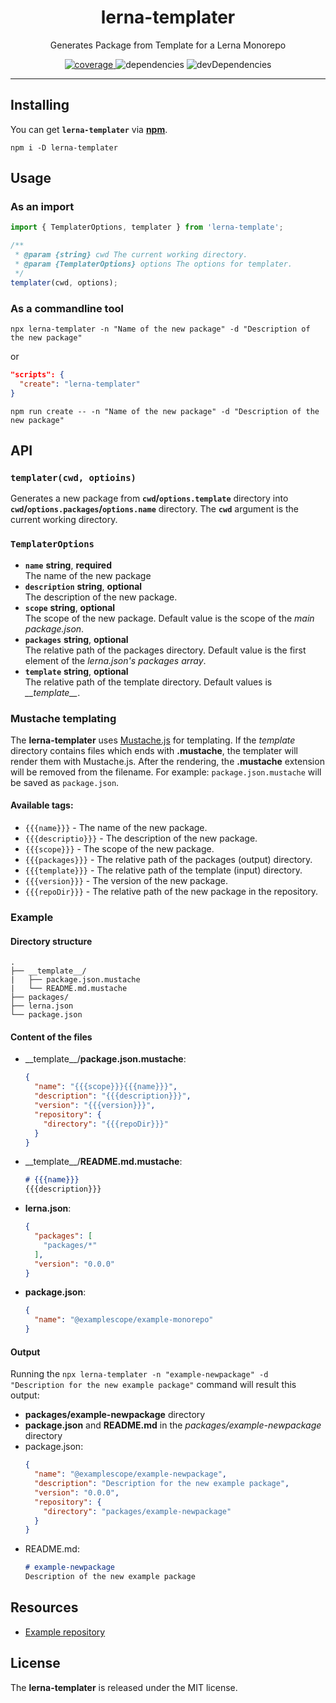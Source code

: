 <h1 align="center">lerna-templater</h1>
<p align="center">Generates Package from Template for a Lerna Monorepo</p>

<p align="center">
  <a href="https://sonarcloud.io/dashboard?id=rdarida_lerna-templater" target="_blank" alt="SonarCloud">
    <img src="https://sonarcloud.io/api/project_badges/measure?project=rdarida_lerna-templater&metric=coverage" alt="coverage">
  </a>

  <img src="https://david-dm.org/rdarida/lerna-templater/status.svg" alt="dependencies">
  <img src="https://david-dm.org/rdarida/lerna-templater/dev-status.svg" alt="devDependencies">
</p>
<hr>

## Installing
You can get **`lerna-templater`** via **[npm](https://npmjs.org/package/lerna-templater)**.
```
npm i -D lerna-templater
```

## Usage
### As an import
```ts
import { TemplaterOptions, templater } from 'lerna-template';

/**
 * @param {string} cwd The current working directory.
 * @param {TemplaterOptions} options The options for templater.
 */
templater(cwd, options);
```
### As a commandline tool
```
npx lerna-templater -n "Name of the new package" -d "Description of the new package"
```

or

```json
"scripts": {
  "create": "lerna-templater"
}
```

```
npm run create -- -n "Name of the new package" -d "Description of the new package"
```

## API
### `templater(cwd, optioins)`
Generates a new package from **`cwd`/`options.template`** directory into **`cwd`/`options.packages`/`options.name`** directory. The **`cwd`** argument is the current working directory.

### `TemplaterOptions`
- **`name`** **string**, **required**  
  The name of the new package
- **`description`** **string**, **optional**  
  The description of the new package.
- **`scope`** **string**, **optional**  
  The scope of the new package. Default value is the scope of the *main package.json*.
- **`packages`** **string**, **optional**  
  The relative path of the packages directory. Default value is the first element of the *lerna.json's packages array*.
- **`template`** **string**, **optional**  
  The relative path of the template directory. Default values is *\_\_template\_\_*.

### Mustache templating
The **lerna-templater** uses [Mustache.js](https://npmjs.org/packages/mustache) for templating. If the *template* directory contains files which ends with **.mustache**, the templater will render them with Mustache.js. After the rendering, the **.mustache** extension will be removed from the filename. For example: `package.json.mustache` will be saved as `package.json`.

#### Available tags:
- `{{{name}}}` - The name of the new package.
- `{{{descriptio}}}` - The description of the new package.
- `{{{scope}}}` - The scope of the new package.
- `{{{packages}}}` - The relative path of the packages (output) directory.
- `{{{template}}}` - The relative path of the template (input) directory.
- `{{{version}}}` - The version of the new package.
- `{{{repoDir}}}` - The relative path of the new package in the repository.

### Example
#### Directory structure
    .
    ├── __template__/
    |   ├── package.json.mustache
    |   └── README.md.mustache
    ├── packages/
    ├── lerna.json
    └── package.json

#### Content of the files
- \_\_template\_\_/**package.json.mustache**:  
  ```json
  {
    "name": "{{{scope}}}{{{name}}}",
    "description": "{{{description}}}",
    "version": "{{{version}}}",
    "repository": {
      "directory": "{{{repoDir}}}"
    }
  }
  ```
- \_\_template\_\_/**README.md.mustache**:  
  ```md
  # {{{name}}}
  {{{description}}}
  ```
- **lerna.json**:  
  ```json
  {
    "packages": [
      "packages/*"
    ],
    "version": "0.0.0"
  }
  ```
- **package.json**:  
  ```json
  {
    "name": "@examplescope/example-monorepo"
  }
  ```

#### Output
Running the  `npx lerna-templater -n "example-newpackage" -d "Description for the new example package"` command will result this output:
- **packages/example-newpackage** directory
- **package.json** and **README.md** in the *packages/example-newpackage* directory
- package.json:  
  ```json
  {
    "name": "@examplescope/example-newpackage",
    "description": "Description for the new example package",
    "version": "0.0.0",
    "repository": {
      "directory": "packages/example-newpackage"
    }
  }
  ```
- README.md:  
  ```md
  # example-newpackage
  Description of the new example package
  ```

## Resources
- [Example repository](https://github.com/rdarida/base-scripts)

## License
The **lerna-templater** is released under the MIT license.

